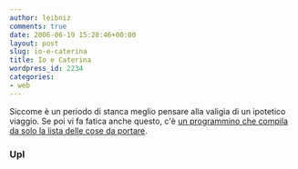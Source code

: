 ```yaml
---
author: leibniz
comments: true
date: 2006-06-19 15:28:46+00:00
layout: post
slug: io-e-caterina
title: Io e Caterina
wordpress_id: 2234
categories:
- web
---
```


Siccome è un periodo di stanca meglio pensare alla valigia di un ipotetico viaggio. Se poi vi fa fatica anche questo, c'è [un programmino che compila da solo la lista delle cose da portare](http://upl.codeq.info/).

### Upl
